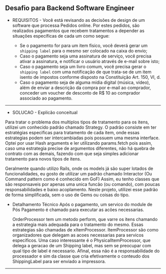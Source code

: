 ## Desafio para Backend Software Engineer


- REQUISITOS -
Você está revisando as decisões de design de um software que processa Pedidos online. Por estes pedidos, são realizados pagamentos que recebem tratamentos a depender as situações específicas de cada um como segue:

  - Se o pagamento for para um item físico, você deverá gerar um `shipping label` para o mesmo ser colocado na caixa do envio;
  - Caso o pagamento seja uma assinatura de serviço, você precisa ativar a assinatura, e notificar o usuário através de e-mail sobre isto;
  - Caso o pagamento seja um livro comum, você precisa gerar o `shipping label` com uma notificação de que trata-se de um item isento de impostos conforme disposto na Constituição Art. 150, VI, d.
  - Caso o pagamento seja de alguma mídia digital (música, vídeo), além de enviar a descrição da compra por e-mail ao comprador, conceder um voucher de desconto de R$ 10 ao comprador associado ao pagamento.

---------------------

- SOLUCAO - Explicão conceitual

Para tratar o problema dos multiplos tipos de tratamento para os itens, utilizei um conhecido padrão chamado Strategy. O padrão consiste em ter estratégias especificas para tratamento de cada item, onde essas estrategias podem ser intercambiadas pois possuem uma mesma interface.
Optei por usar Hash arguments e ler utilizando params.fetch pois assim, caso uma estrategia precise de argumentos diferentes, não há quebra de contrato com as demais, fazendo com que seja simples adicionar tratamento para novos tipos de itens.

Geralmente quando utilizo Rails, onde os models já são super lotados de funcionalidades, eu gosto de utilizar um padrão chamado Interactor (Ou Command pattern como é conhecido em GoF)
Assim, eu tenho classes que são responsaveis por apenas uma unica funcão (ou comando), com poucas responsabilidades e baixo acoplamento.
Neste projeto, utilizei esse padrão de forma simplificada, sem o uso de Gems ou coisas do tipo.

- Detalhamento Técnico
  Após o pagamento, um servico do module de Pós Pagamento é chamado para executar as acões necessarias.

  OrderProcessor tem um metodo perform, que varre os itens chamando a estrategia mais adequada para o tratamento do mesmo. Essas estrategias são chamadas de xItemProcessor.
  ItemProcessor são como organizadores que delegam as acoes necessarias para servicos especificos.
  Uma caso interessante é o PhysicalItemProcessor, que delega a geracao de um Shipping label, mas sem se preocupar com qual tipo de label é necessario. Afinal, essa não é a responsabilidade do processador e sim da classe que cria efetivamente o conteudo dos ShippingLabel para ser enviado a impressora.

------------------------------------------------------------









